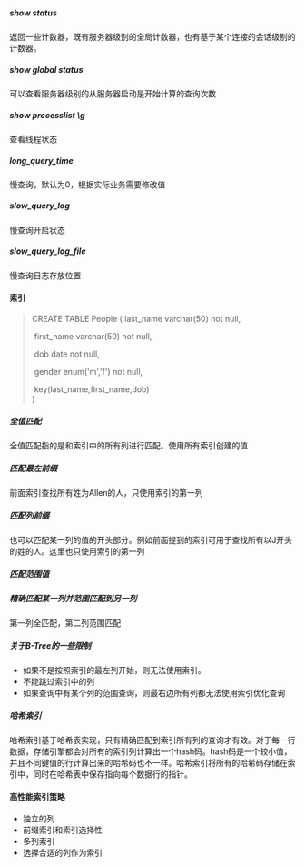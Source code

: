 

##### show status

返回一些计数器，既有服务器级别的全局计数器，也有基于某个连接的会话级别的计数器。

##### show global status

可以查看服务器级别的从服务器启动是开始计算的查询次数

#####  show processlist  \g

查看线程状态

##### long_query_time 

慢查询，默认为0，根据实际业务需要修改值

##### slow_query_log 

慢查询开启状态

##### slow_query_log_file

慢查询日志存放位置

#### 索引

> CREATE TABLE People (
> 	last_name varchar(50) not null,
>
> ​	first_name varchar(50) not null,
>
> ​	dob date not null,
>
> ​	gender enum('m','f') not null,
>
> ​	key(last_name,first_name,dob)	
> )



##### 全值匹配

全值匹配指的是和索引中的所有列进行匹配。使用所有索引创建的值

##### 匹配最左前缀

前面索引查找所有姓为Allen的人，只使用索引的第一列

##### 匹配列前缀

也可以匹配某一列的值的开头部分。例如前面提到的索引可用于查找所有以J开头的姓的人。这里也只使用索引的第一列

##### 匹配范围值

##### 精确匹配某一列并范围匹配到另一列

第一列全匹配，第二列范围匹配



##### 关于B-Tree的一些限制

- 如果不是按照索引的最左列开始，则无法使用索引。
- 不能跳过索引中的列
- 如果查询中有某个列的范围查询，则最右边所有列都无法使用索引优化查询

##### 哈希索引

哈希索引基于哈希表实现，只有精确匹配到索引所有列的查询才有效。对于每一行数据，存储引擎都会对所有的索引列计算出一个hash码。hash码是一个较小值，并且不同键值的行计算出来的哈希码也不一样。哈希索引将所有的哈希码存储在索引中，同时在哈希表中保存指向每个数据行的指针。

#### 高性能索引策略

- 独立的列
- 前缀索引和索引选择性
- 多列索引
- 选择合适的列作为索引   
